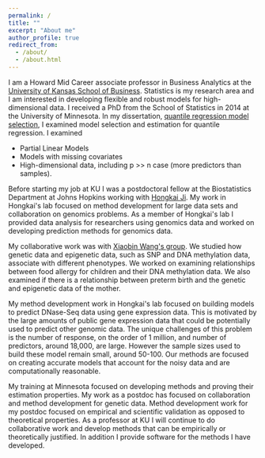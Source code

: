 ```yaml
---
permalink: /
title: ""
excerpt: "About me"
author_profile: true
redirect_from: 
  - /about/
  - /about.html
---
```


I am a Howard Mid Career associate professor in Business Analytics at the <a href="https://business.ku.edu/">University of Kansas School of Business</a>. Statistics is my research area and I am interested in developing flexible and robust models for high-dimensional data. I received a PhD from the School of Statistics in 2014 at the University of Minnesota. In my dissertation, <a href="https://conservancy.umn.edu/handle/11299/163910">quantile regression model selection</a>, I examined model selection and estimation for quantile regression. I examined
* Partial Linear Models
* Models with missing covariates
* High-dimensional data, including p >> n case (more predictors than samples).  

Before starting my job at KU I was a postdoctoral fellow at the Biostatistics Department at Johns Hopkins working with <a href="https://jilab.org/">Hongkai Ji</a>. My work in Hongkai's lab focused on method development for large data sets and collaboration on genomics problems. As a member of Hongkai's lab I provided data analysis for researchers using genomics data and worked on developing prediction methods for genomics data. 

My collaborative work was with <a href="https://publichealth.jhu.edu/faculty/2518/xiaobin-wang">Xiaobin Wang's group</a>. We studied how genetic data and epigenetic data, such as SNP and  DNA methylation data, associate with different phenotypes. We worked on examining relationships between food allergy for children and their DNA methylation data. We also examined if there is a relationship between preterm birth and the genetic and epigenetic data of the mother. 

My method development work in Hongkai's lab focused on building models to predict DNase-Seq data using gene expression data. This is motivated by the large amounts of public gene expression data that could be potentially used to predict other genomic data. The unique challenges of this problem is the number of response, on the order of 1 million, and number of predictors, around 18,000, are large. However the sample sizes used to build these model remain small, around 50-100. Our methods are focused on creating accurate models that account for the noisy data and are computationally reasonable.     

My training at Minnesota focused on developing methods and proving their estimation properties. My work as a postdoc has focused on collaboration and method development for genetic data. Method development work for my postdoc focused on empirical and scientific validation as opposed to theoretical properties. As a professor at KU I will continue to do collaborative work and develop methods that can be empirically or theoretically justified. In addition I provide software for the methods I have developed. 
